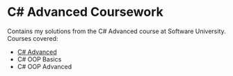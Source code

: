 # C# Advanced Coursework

Contains my solutions from the C# Advanced course at Software University. Courses covered:
- [C# Advanced](https://github.com/teodortenchev/C-Sharp-Advanced-Coursework/tree/master/C%23%20Advanced)
- C# OOP Basics
- C# OOP Advanced
